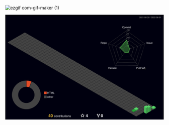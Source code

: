 ![ezgif com-gif-maker (1)](https://user-images.githubusercontent.com/65249675/171522048-3f34d89c-864c-4749-a101-e83b830419e9.gif)








![](./profile-3d-contrib/profile-night-green.svg)
<!--
**claudiotassis/claudiotassis** is a ✨ _special_ ✨ repository because its `README.md` (this file) appears on your GitHub profile.

Here are some ideas to get you started:

- 🔭 I’m currently working on ...
- 🌱 I’m currently learning ...
- 👯 I’m looking to collaborate on ...
- 🤔 I’m looking for help with ...
- 💬 Ask me about ...
- 📫 How to reach me: ...
- 😄 Pronouns: ...
- ⚡ Fun fact: ...
-->
